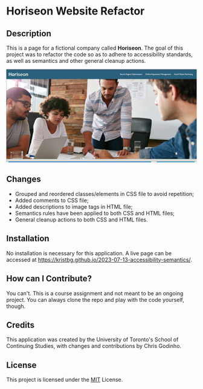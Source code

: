 # Horiseon Website Refactor

## Description

This is a page for a fictional company called **Horiseon**. The goal of this project was to refactor the code so as to adhere to accessibility standards, as well as semantics and other general cleanup actions.

![A render of the finished page](/assets/images/site-screencap.jpg)

## Changes

   - Grouped and reordered classes/elements in CSS file to avoid repetition;
   - Added comments to CSS file;
   - Added descriptions to image tags in HTML file;
   - Semantics rules have been applied to both CSS and HTML files;
   - General cleanup actions to both CSS and HTML files.

## Installation

No installation is necessary for this application. A live page can be accessed at <https://kristbg.github.io/2023-07-13-accessibility-semantics/>.

## How can I Contribute?

You can't. This is a course assignment and not meant to be an ongoing project. You can always clone the repo and play with the code yourself, though.

## Credits

This application was created by the University of Toronto's School of Continuing Studies, with changes and contributions by Chris Godinho.

## License

This project is licensed under the [MIT](/LICENSE) License.
